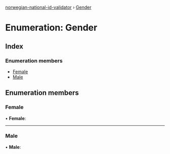 [norwegian-national-id-validator](../README.md) › [Gender](gender.md)

# Enumeration: Gender

## Index

### Enumeration members

* [Female](gender.md#female)
* [Male](gender.md#male)

## Enumeration members

###  Female

• **Female**:

___

###  Male

• **Male**:

